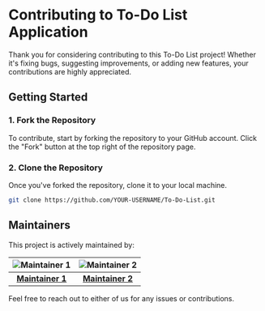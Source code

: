 # Contributing to To-Do List Application

Thank you for considering contributing to this To-Do List project! Whether it's fixing bugs, suggesting improvements, or adding new features, your contributions are highly appreciated.

## Getting Started

### 1. Fork the Repository
To contribute, start by forking the repository to your GitHub account. Click the "Fork" button at the top right of the repository page.

### 2. Clone the Repository
Once you've forked the repository, clone it to your local machine.

```bash
git clone https://github.com/YOUR-USERNAME/To-Do-List.git
```

## Maintainers

This project is actively maintained by:

| ![Maintainer 1](https://github.com/bryans-go.png?size=100) | ![Maintainer 2](https://github.com/Anshgrover23.png?size=100) |
|:----------------------------------------------------------:|:----------------------------------------------------------:|
| **[Maintainer 1](https://github.com/bryans-go)**            | **[Maintainer 2](https://github.com/Anshgrover23)**            |

Feel free to reach out to either of us for any issues or contributions.

